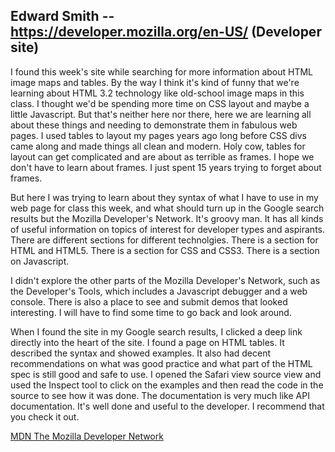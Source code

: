 ## Edward Smith -- https://developer.mozilla.org/en-US/ (Developer site)

<p>I found this week's site while searching for more information about HTML
image maps and tables. By the way I think it's kind of funny that we're 
learning about HTML 3.2 technology like old-school image maps in this class.
I thought we'd be spending more time on CSS layout and maybe a little 
Javascript. But that's neither here nor there, here we are learning all about
these things and needing to demonstrate them in fabulous web pages. I used
tables to layout my pages years ago long before CSS divs came along and
made things all clean and modern. Holy cow, tables for layout can get 
complicated and are about as terrible as frames. I hope we don't have to 
learn about frames. I just spent 15 years trying to forget about frames.</p>

<p>But here I was trying to learn about they syntax of what I have to use
in my web page for class this week, and what should turn up in the Google
search results but the Mozilla Developer's Network. It's groovy man. It has
all kinds of useful information on topics of interest for developer types
and aspirants. There are different sections for different technolgies. There
is a section for HTML and HTML5. There is a section for CSS and CSS3. There
is a section on Javascript.</p>

<p>I didn't explore the other parts of the Mozilla Developer's Network, such
as the Developer's Tools, which includes a Javascript debugger and a web
console. There is also a place to see and submit demos that looked interesting.
I will have to find some time to go back and look around.</p>

<p>When I found the site in my Google search results, I clicked a deep link
directly into the heart of the site. I found a page on HTML tables. It described
the syntax and showed examples. It also had decent recommendations on what
was good practice and what part of the HTML spec is still good and safe to 
use. I opened the Safari view source view and used the Inspect tool to click
on the examples and then read the code in the source to see how it was 
done. The documentation is very much like API documentation. It's well
done and useful to the developer. I recommend that you check it out.</p>

<p><a href="https://developer.mozilla.org/en-US/">MDN The Mozilla
Developer Network</a>